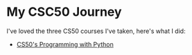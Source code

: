 # My CSC50 Journey

I've loved the three CS50 courses I've taken, here's what I did:

- [CS50's Programming with Python](https://github.com/SepehrAkbari/My_CS50/new/main/CS50-P)
